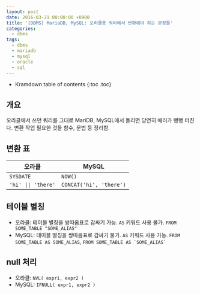 ```yaml
---
layout: post
date: 2016-03-21 00:00:00 +0900
title: '[DBMS] MariaDB, MySQL: 오라클용 쿼리에서 변환해야 하는 문장들'
categories:
  - dbms
tags:
  - dbms
  - mariadb
  - mysql
  - oracle
  - sql
---
```


* Kramdown table of contents
{:toc .toc}

## 개요

오라클에서 쓰던 쿼리를 그대로 MariDB, MySQL에서 돌리면 당연히 에러가 뻥뻥 터진다. 변환 작업 필요한 것들 함수, 문법 등 정리함.

## 변환 표

|오라클|MySQL|
|--|--|
|`SYSDATE`|`NOW()`|
|``` 'hi' \|\| 'there' ```|`CONCAT('hi', 'there')`|

## 테이블 별칭

- 오라클: 테이블 별칭을 쌍따옴표로 감싸기 가능. `AS` 키워드 사용 불가. ```FROM SOME_TABLE "SOME_ALIAS"```
- MySQL: 테이블 별칭을 쌍따옴표로 감싸기 불가. `AS` 키워드 사용 가능. ```FROM SOME_TABLE AS SOME_ALIAS```, ```FROM SOME_TABLE AS `SOME_ALIAS` ```

## null 처리

- 오라클: `NVL( expr1, expr2 )`
- MySQL: `IFNULL( expr1, expr2 )`
